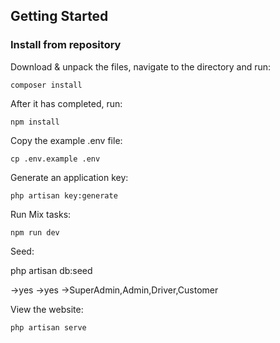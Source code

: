 ## Getting Started

### Install from repository

Download & unpack the files, navigate to the directory and run:

    composer install

After it has completed, run:

    npm install

Copy the example .env file:

    cp .env.example .env

Generate an application key:

    php artisan key:generate

Run Mix tasks:

    npm run dev

Seed:

php artisan db:seed

->yes
->yes
->SuperAdmin,Admin,Driver,Customer

View the website:

    php artisan serve
